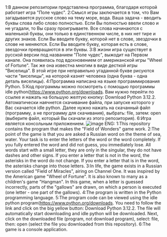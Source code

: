 1:В данном репозитории представлена программа, благодаря которой работает игра "Поле чудес".
2:Смысл игры заключается в том, что Вам загадывается русское слово на тему море, вода. Ваша задача - вводить буквы слова либо слово полностью. Если Вы полностью ввели слово и не угадали, то Вы сразу проигрываете. Все слова начинаются с маленькой буквы, они только в единственном числе, в них нет тире и других знаков. Если Вы вводите букву, которой нет в слове, звездочки в слове не меняются. Если Вы вводите букву, которая есть в слове, звездочки превращаются в эти буквы.
3:В жизни игра существует в русской версии под названием "Поле чудес", выжодит  на Первом канале. Она появилась под вдохновением от американской игры "Wheel of Fortune". Так же она известна многим в виде десткой игры "Виселица". В этой игре при неправильно угаданной букве рисуются части "виселицы", на которой казнят человека (одна буква - одна деталь виселицы).
4:Программа написана на языке программирования Python.
5:Код программы можно посмотреть с помощью программы idle python(https://www.python.org/downloads. Вам нужно перейти по ссылке и нажать на большую желтую кнопку: Download Python 3.12.2. Автоматически наячнется скачивание файла, при запуске которого у Вас скачается idle python. Далее нужно нажать на скачанный файл (программу, а не программу для скачивания), выбрать:  file, затем: open (выберите файл, который Вы скачали из этого репозитория).
6:Игра является консольным приложением.
![image](https://github.com/denialeksbf1231/Field-of-Dreams/assets/156435099/5e937742-726e-44a7-abd7-5656d6fa961b)
ENG:
1:This repository contains the program that makes the "Field of Wonders" game work.
2:The point of the game is that you are asked a Russian word on the theme of sea, water. Your task is to enter the letters of the word or the word completely. If you fully entered the word and did not guess, you immediately lose. All words start with a small letter, they are only in the singular, they do not have dashes and other signs. If you enter a letter that is not in the word, the asterisks in the word do not change. If you enter a letter that is in the word, the asterisks change into those letters. 
3:In life, the game exists in a Russian version called "Field of Miracles", airing on Channel One. It was inspired by the American game "Wheel of Fortune". It is also known to many as a children's game "Hangman". In this game, when a letter is guessed incorrectly, parts of the "gallows" are drawn, on which a person is executed (one letter - one part of the gallows). 
4:The program is written in the Python programming language. 
5:The program code can be viewed using the idle python program(https://www.python.org/downloads. You need to follow the link and click on the big yellow button: Download Python 3.12.2. The file will automatically start downloading and idle python will be downloaded. Next, click on the downloaded file (program, not download program), select: file, then: open (select the file you downloaded from this repository). 
6:The game is a console application.
